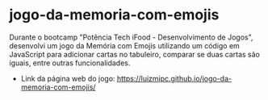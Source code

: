 # jogo-da-memoria-com-emojis
 Durante o bootcamp "Potência Tech iFood - Desenvolvimento de Jogos", desenvolvi um jogo da Memória com Emojis utilizando um código em JavaScript para adicionar cartas no tabuleiro, comparar se duas cartas são iguais, entre outras funcionalidades.
* Link da página web do jogo: https://luizmipc.github.io/jogo-da-memoria-com-emojis/
